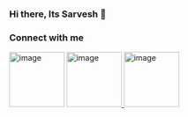 ### Hi there, Its Sarvesh 👋
### Connect with me
[<img width="100" alt="image" src="https://user-images.githubusercontent.com/78719645/157891120-b82e0c74-874c-4c5c-a300-ea00f7a3c13d.png">](https://www.linkedin.com/in/sarvesh-kulkarni-786ab8131/)
[<img width="100" alt="image" src="https://user-images.githubusercontent.com/78719645/157892186-a5d7cedf-8629-4f86-8770-3ee5b8cf1bb4.png">
](https://api.whatsapp.com/send?phone=918308790289)
[<img width="100" alt="image" src="https://user-images.githubusercontent.com/78719645/157892480-fc036de9-a47f-4dc0-8829-de060e5743b2.png">
](https://www.instagram.com/k_sarvesh_/)

<!--
**Sarveshk76/Sarveshk76** is a ✨ _special_ ✨ repository because its `README.md` (this file) appears on your GitHub profile.

Here are some ideas to get you started:

- 🔭 I’m currently working on ML
- 🌱 I’m currently learning ...
- 👯 I’m looking to collaborate on ...
- 🤔 I’m looking for help with ...
- 💬 Ask me about ...
- 📫 How to reach me: ...
- 😄 Pronouns: ...
- ⚡ Fun fact: ...
-->
